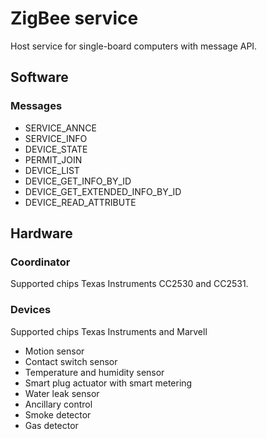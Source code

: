 # ZigBee service

Host service for single-board computers with message API.

## Software

### Messages

  * SERVICE_ANNCE
  * SERVICE_INFO
  * DEVICE_STATE
  * PERMIT_JOIN
  * DEVICE_LIST
  * DEVICE_GET_INFO_BY_ID
  * DEVICE_GET_EXTENDED_INFO_BY_ID
  * DEVICE_READ_ATTRIBUTE

## Hardware

### Coordinator
Supported chips Texas Instruments CC2530 and CC2531.

### Devices
Supported chips Texas Instruments and Marvell

  * Motion sensor
  * Contact switch sensor
  * Temperature and humidity sensor
  * Smart plug actuator with smart metering
  * Water leak sensor
  * Ancillary control
  * Smoke detector
  * Gas detector
